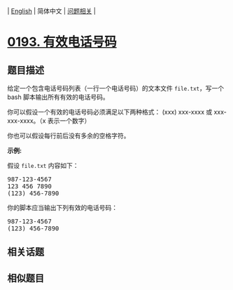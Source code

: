 
| [English](README_EN.md) | 简体中文 | [问题相关](QUESTION.md) |
# [0193. 有效电话号码](https://leetcode-cn.com/problems/valid-phone-numbers/)
## 题目描述
<p>给定一个包含电话号码列表（一行一个电话号码）的文本文件 <code>file.txt</code>，写一个 bash 脚本输出所有有效的电话号码。</p>

<p>你可以假设一个有效的电话号码必须满足以下两种格式： (xxx) xxx-xxxx 或&nbsp;xxx-xxx-xxxx。（x 表示一个数字）</p>

<p>你也可以假设每行前后没有多余的空格字符。</p>

<p><strong>示例:</strong></p>

<p>假设&nbsp;<code>file.txt</code>&nbsp;内容如下：</p>

<pre>987-123-4567
123 456 7890
(123) 456-7890
</pre>

<p>你的脚本应当输出下列有效的电话号码：</p>

<pre>987-123-4567
(123) 456-7890
</pre>

## 相关话题

## 相似题目


